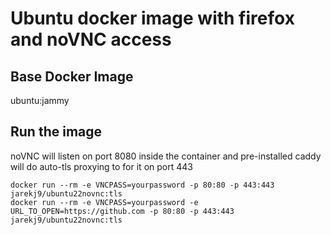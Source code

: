 # Ubuntu docker image with firefox and noVNC access

## Base Docker Image
ubuntu:jammy

## Run the image
noVNC will listen on port 8080 inside the container and pre-installed caddy will do auto-tls proxying to for it on port 443

```
docker run --rm -e VNCPASS=yourpassword -p 80:80 -p 443:443 jarekj9/ubuntu22novnc:tls
docker run --rm -e VNCPASS=yourpassword -e URL_TO_OPEN=https://github.com -p 80:80 -p 443:443 jarekj9/ubuntu22novnc:tls
```
